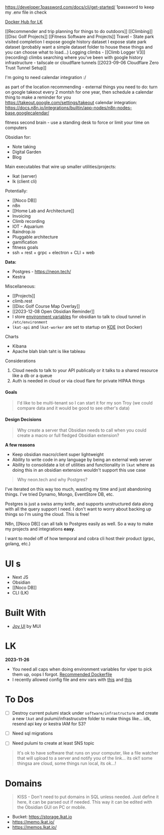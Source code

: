 https://developer.1password.com/docs/cli/get-started/
1password to keep my .env file in check

[Docker Hub for LK](https://hub.docker.com/repository/docker/loonison101/lk/tags?page=1&ordering=last_updated)

[[Recommender and trip planning for things to do outdoors]]
[[Climbing]]
[[Disc Golf Projects]]
[[Fitness Software and Projects]]
Travel - State park visited completion
I expose google history dataset
I expose state park dataset (probably want a simple dataset folder to house these things and you can choose what to load...)
Logging climbs - [[Climb Logger V3]]
(recording) climbs
searching where you've been with google history
infrastructure - tailscale or cloudflare tunnels [[2023-09-06 Cloudflare Zero Trust Tunnel Setup]]

I'm going to need calendar integration :/ 

as part of the location recommending - external things you need to do: turn on google takeout every 2 montsh for one year, then schedule a calendar thing to make a reminder for you https://takeout.google.com/settings/takeout 
calendar integration: https://docs.n8n.io/integrations/builtin/app-nodes/n8n-nodes-base.googlecalendar/

fitness second brain - use a standing desk to force or limit your time on computers

Obsidian for:
- Note taking
- Digital Garden
- Blog

Main executables that wire up smaller utilities/projects:
- lkat (server)
- lk (client cli)

Potentially:
- [[Noco DB]]
- n8n
- [[Home Lab and Architecture]]
- Invoicing
- Climb recording
- IOT - Aquarium
- Raindrop.io
- Pluggable architecture
- gamification
- fitness goals
- ssh + rest + grpc + electron + CLI + web

**Data:**
- Postgres - https://neon.tech/
- Kestra

Miscellaneous:
- [[Projects]]
- climb.rest
- [[Disc Golf Course Map Overlay]]
- [[2023-12-08 Open Obsidian Reminder]]
- I store [environment variables](https://unix.stackexchange.com/questions/813/how-to-determine-where-an-environment-variable-came-from) for obsidian to talk to cloud tunnel in `/etc/environment`
- `lkat-api` and `lkat-worker` are set to startup on [KDE](https://askubuntu.com/questions/1424318/how-to-autostart-an-executable-file-after-login) (not Docker)

Charts
- Kibana
- Apache blah blah taht is like tableau

Considerations
1. Cloud needs to talk to your API publically or it talks to a shared resource like a db or a queue
2. Auth is needed in cloud or via cloud flare for private HIPAA things
#### Goals

> I'd like to be multi-tenant so I can start it for my son Troy (we could compare data and it would be good to see other's data)



#### Design Decisions

> Why create a server that Obsidian needs to call when you could create a macro or full fledged Obsidian extension?

**A few reasons**
- Keep obsidian macro/client super lightweight
- Ability to write code in any language by being an external web server
- Ability to consolidate a lot of utilities and functionality in `lkat` where as doing this in an obsidian extension wouldn't support this use case

> Why neon.tech and why Postgres?

I've iterated on this way too much, wasting my time and just abandoning things. I've tried Dynamo, Mongo, EventStore DB, etc. 

Postgres is just a swiss army knife, and supports unstructured data along with all the query support I need. I don't want to worry about backing up things so I'm using the cloud. This is free!

N8n, [[Noco DB]] can all talk to Postgres easily as well. So a way to make my projects and integrations **easy**.

I want to model off of how temporal and cobra cli host their product (grpc, golang, etc.)

# UI s
- Next JS
- Obsidian
- [[Noco DB]]
- CLI (LK)


# Built With
- [Joy UI](https://mui.com/joy-ui/getting-started/) by MUI

# LK

**2023-11-26**
- You need all caps when doing environment variables for viper to pick them up, oops I forgot. [Recommended Dockerfile](https://docs.docker.com/language/golang/build-images/)
- I recently allowed config file and env vars with [this](https://dev.to/techschoolguru/load-config-from-file-environment-variables-in-golang-with-viper-2j2d) and [this](https://articles.wesionary.team/environment-variable-configuration-in-your-golang-project-using-viper-4e8289ef664d)




# To Dos
- [ ] Destroy current pulumi stack under `software/infrastructure` and create a new `lkat` and pulumi/infrastrucutre folder to make things like... idk, resend api key or kestra IAM for S3?
- [ ] Need sql migrations
- [ ] Need pulumi to create at least SNS topic


> It's ok to have software that runs on your computer, like a file watcher that will upload to a server and notify you of the link... its ok!! some thingsa are cloud, some things run local, its ok...!


# Domains
> KISS - Don't need to put domains in SQL unless needed. Just define it here, it can be parsed out if needed. This way it can be edited with the Obsidian GUI on PC or mobile.

- Bucket: https://storage.lkat.io
- https://memo.lkat.io/
- https://memos.lkat.io/